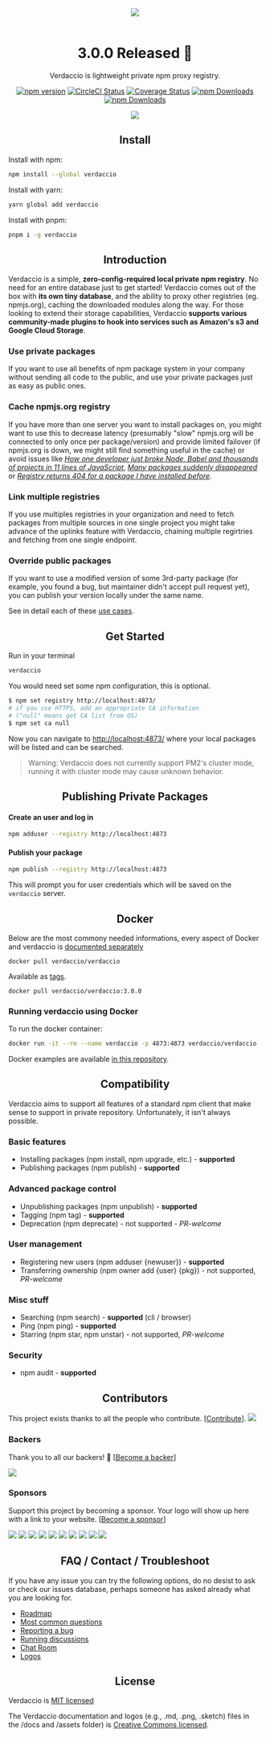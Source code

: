 <div align="center">
    <a href="https://www.verdaccio.org/">
        <img src="https://github.com/verdaccio/verdaccio/raw/master/assets/bitmap/verdaccio%402x.png">
    </a>
<br>
<br>
<h1>3.0.0 Released 🎉</h1>
</div>


<div align="center">
  <p>
    Verdaccio is lightweight private npm proxy registry.
  </p>
  <a href="https://www.npmjs.org/package/verdaccio"><img alt="npm version" src="https://img.shields.io/npm/v/verdaccio.svg?&maxAge=43200"></a>
  <a href="https://circleci.com/gh/verdaccio/verdaccio"><img alt="CircleCI Status" src="https://circleci.com/gh/verdaccio/verdaccio.svg?style=shield&circle-token=:circle-token"></a>
  <a href="https://codecov.io/github/verdaccio/verdaccio"><img alt="Coverage Status" src="https://img.shields.io/codecov/c/github/verdaccio/verdaccio/master.svg"></a>
  <a href="https://www.npmjs.org/package/verdaccio"><img alt="npm Downloads" src="http://img.shields.io/npm/dm/verdaccio.svg"></a>
  <a href="https://hub.docker.com/r/verdaccio/verdaccio/"><img alt="npm Downloads" src="https://img.shields.io/docker/pulls/verdaccio/verdaccio.svg?maxAge=43200"></a>
</div>
<div align="center">
  <p align="center"><img src="https://github.com/verdaccio/verdaccio/blob/feature-release/assets/gif/verdaccio_big_30.gif?raw=true"></p>

</div>

<h2 align="center">Install</h2>

Install with npm:

```bash
npm install --global verdaccio
```

Install with yarn:

```bash
yarn global add verdaccio
```

Install with pnpm:

```bash
pnpm i -g verdaccio
```


<h2 align="center">Introduction</h2>

Verdaccio is a simple, **zero-config-required local private npm registry**. No need for an entire database just to get started! Verdaccio comes out of the box with **its own tiny database**, and the ability to proxy other registries (eg. npmjs.org), caching the downloaded modules along the way. For those looking to extend their storage capabilities, Verdaccio **supports various community-made plugins to hook into services such as Amazon's s3 and Google Cloud Storage**.

### Use private packages

   If you want to use all benefits of npm package system in your company without sending all code to the public, and use your private packages just as easy as public ones.

### Cache npmjs.org registry

   If you have more than one server you want to install packages on, you might want to use this to decrease latency
   (presumably "slow" npmjs.org will be connected to only once per package/version) and provide limited failover (if npmjs.org is down, we might still find something useful in the cache) or avoid issues like *[How one developer just broke Node, Babel and thousands of projects in 11 lines of JavaScript](https://www.theregister.co.uk/2016/03/23/npm_left_pad_chaos/)*, *[Many packages suddenly disappeared](https://github.com/npm/registry/issues/255?source=techstories.org)* or *[Registry returns 404 for a package I have installed before](https://github.com/npm/registry/issues/329)*.
   
### Link multiple registries

If you use multiples registries in your organization and need to fetch packages from multiple sources in one single project you might take advance of the uplinks feature with Verdaccio, chaining multiple regirtries and fetching from one single endpoint.


### Override public packages

   If you want to use a modified version of some 3rd-party package (for example, you found a bug, but maintainer didn't accept pull request yet), you can publish your version locally under the same name.

See in detail each of these [use cases](https://github.com/verdaccio/verdaccio/tree/master/docs/use-cases.md).

<h2 align="center">Get Started</h2>

Run in your terminal

```bash
verdaccio
```

You would need set some npm configuration, this is optional.

```bash
$ npm set registry http://localhost:4873/
# if you use HTTPS, add an appropriate CA information
# ("null" means get CA list from OS)
$ npm set ca null
```

Now you can navigate to [http://localhost:4873/](http://localhost:4873/) where your local packages will be listed and can be searched.

> Warning: Verdaccio does not currently support PM2's cluster mode, running it with cluster mode may cause unknown behavior.

<h2 align="center">Publishing Private Packages</h2>

#### Create an user and log in

```bash
npm adduser --registry http://localhost:4873
```

#### Publish your package

```bash
npm publish --registry http://localhost:4873
```

This will prompt you for user credentials which will be saved on the `verdaccio` server.

<h2 align="center"> Docker</h2>

Below are the most commony needed informations,
every aspect of Docker and verdaccio is [documented separately](https://www.verdaccio.org/docs/en/docker.html)


```
docker pull verdaccio/verdaccio
```

Available as [tags](https://hub.docker.com/r/verdaccio/verdaccio/tags/).

```
docker pull verdaccio/verdaccio:3.0.0
```

### Running verdaccio using Docker

To run the docker container:

```bash
docker run -it --rm --name verdaccio -p 4873:4873 verdaccio/verdaccio
```

Docker examples are available [in this repository](https://github.com/verdaccio/docker-examples).

<h2 align="center">Compatibility</h2>

Verdaccio aims to support all features of a standard npm client that make sense to support in private repository. Unfortunately, it isn't always possible.

### Basic features

- Installing packages (npm install, npm upgrade, etc.) - **supported**
- Publishing packages (npm publish) - **supported**

### Advanced package control

- Unpublishing packages (npm unpublish) - **supported**
- Tagging (npm tag) - **supported**
- Deprecation (npm deprecate) - not supported - *PR-welcome*

### User management

- Registering new users (npm adduser {newuser}) - **supported**
- Transferring ownership (npm owner add {user} {pkg}) - not supported, *PR-welcome*
### Misc stuff

- Searching (npm search) - **supported** (cli / browser)
- Ping (npm ping) - **supported**
- Starring (npm star, npm unstar) - not supported, *PR-welcome*

### Security

- npm audit - **supported**

<h2 align="center">Contributors</h2>

This project exists thanks to all the people who contribute. [[Contribute](CONTRIBUTING.md)].
<a href="../../graphs/contributors"><img src="https://opencollective.com/verdaccio/contributors.svg?width=890&button=false" /></a>


### Backers

Thank you to all our backers! 🙏 [[Become a backer](https://opencollective.com/verdaccio#backer)]

<a href="https://opencollective.com/verdaccio#backers" target="_blank"><img src="https://opencollective.com/verdaccio/backers.svg?width=890"></a>


### Sponsors

Support this project by becoming a sponsor. Your logo will show up here with a link to your website. [[Become a sponsor](https://opencollective.com/verdaccio#sponsor)]

<a href="https://opencollective.com/verdaccio/sponsor/0/website" target="_blank"><img src="https://opencollective.com/verdaccio/sponsor/0/avatar.svg"></a>
<a href="https://opencollective.com/verdaccio/sponsor/1/website" target="_blank"><img src="https://opencollective.com/verdaccio/sponsor/1/avatar.svg"></a>
<a href="https://opencollective.com/verdaccio/sponsor/2/website" target="_blank"><img src="https://opencollective.com/verdaccio/sponsor/2/avatar.svg"></a>
<a href="https://opencollective.com/verdaccio/sponsor/3/website" target="_blank"><img src="https://opencollective.com/verdaccio/sponsor/3/avatar.svg"></a>
<a href="https://opencollective.com/verdaccio/sponsor/4/website" target="_blank"><img src="https://opencollective.com/verdaccio/sponsor/4/avatar.svg"></a>
<a href="https://opencollective.com/verdaccio/sponsor/5/website" target="_blank"><img src="https://opencollective.com/verdaccio/sponsor/5/avatar.svg"></a>
<a href="https://opencollective.com/verdaccio/sponsor/6/website" target="_blank"><img src="https://opencollective.com/verdaccio/sponsor/6/avatar.svg"></a>
<a href="https://opencollective.com/verdaccio/sponsor/7/website" target="_blank"><img src="https://opencollective.com/verdaccio/sponsor/7/avatar.svg"></a>
<a href="https://opencollective.com/verdaccio/sponsor/8/website" target="_blank"><img src="https://opencollective.com/verdaccio/sponsor/8/avatar.svg"></a>
<a href="https://opencollective.com/verdaccio/sponsor/9/website" target="_blank"><img src="https://opencollective.com/verdaccio/sponsor/9/avatar.svg"></a>

<h2 align="center"> FAQ / Contact / Troubleshoot</h2>

If you have any issue you can try the following options, do no desist to ask or check our issues database, perhaps someone has asked already what you are looking for.

* [Roadmap](https://github.com/verdaccio/verdaccio/wiki)
* [Most common questions](https://github.com/verdaccio/verdaccio/issues?utf8=%E2%9C%93&q=is%3Aissue%20label%3Aquestion%20)
* [Reporting a bug](https://github.com/verdaccio/verdaccio/blob/master/CONTRIBUTING.md#reporting-a-bug)
* [Running discussions](https://github.com/verdaccio/verdaccio/issues?q=is%3Aissue+is%3Aopen+label%3Adiscuss)
* [Chat Room](https://gitter.im/verdaccio/)
* [Logos](https://github.com/verdaccio/verdaccio/tree/master/assets)


<h2 align="center">License</h2>

Verdaccio is [MIT licensed](https://github.com/verdaccio/verdaccio/blob/master/LICENSE)

The Verdaccio documentation and logos (e.g., .md, .png, .sketch)  files in the /docs and /assets folder) is [Creative Commons licensed](https://github.com/verdaccio/verdaccio/blob/master/LICENSE-docs).
